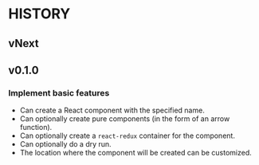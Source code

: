 # HISTORY

## vNext

## v0.1.0

### Implement basic features

- Can create a React component with the specified name.
- Can optionally create pure components (in the form of an arrow function).
- Can optionally create a `react-redux` container for the component.
- Can optionally do a dry run.
- The location where the component will be created can be customized.

